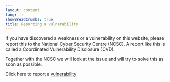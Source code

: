 ```yaml
---
layout: content
lang: fr
showBreadCrumbs: true
title: Reporting a vulnerability
---
```




If you have discovered a weakness or a vulnerability on this website, please report this to the National Cyber Security Centre (NCSC). A report like this is called a Coordinated Vulnerability Disclosure (CVD).

Together with the NCSC we will look at the issue and will try to solve this as soon as possible. 

Click here to report a [vulnerability](https://english.ncsc.nl/report-vulnerability)
